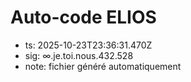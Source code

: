 # Auto-code ELIOS
- ts: 2025-10-23T23:36:31.470Z
- sig: ∞.je.toi.nous.432.528
- note: fichier généré automatiquement